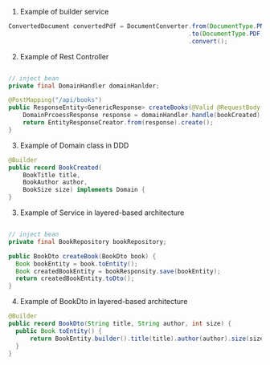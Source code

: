 1. Example of builder service
```java
ConvertedDocument convertedPdf = DocumentConverter.from(DocumentType.PNG)
                                                  .to(DocumentType.PDF)
                                                  .convert();
```

2. Example of Rest Controller
```java

// inject bean
private final DomainHandler domainHanlder;

@PostMapping("/api/books")
public ResponseEntity<GenericResponse> createBooks(@Valid @RequestBody BookCreated bookCreated) {
    DomainPrcoessResponse response = domainHandler.handle(bookCreated);
    return EntityResponseCreator.from(response).create();
} 

```

3. Example of Domain class in DDD
```java
@Builder
public record BookCreated(
    BookTitle title,
    BookAuthor author,
    BookSize size) implements Domain {
}

```

3. Example of Service in layered-based architecture
```java

// inject bean
private final BookRepository bookRepository;

public BookDto createBook(BookDto book) {
  Book bookEntity = book.toEntity();
  Book createdBookEntity = bookResponsity.save(bookEntity);
  return createdBookEntity.toDto();
} 
```

4. Example of BookDto in layered-based architecture
```java
@Builder
public record BookDto(String title, String author, int size) {
  public Book toEntity() {
      return BookEntity.builder().title(title).author(author).size(size).build();
  }
}
```
